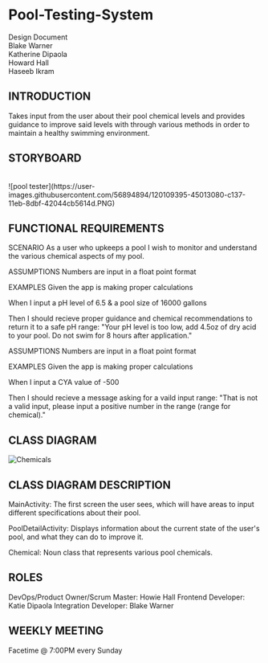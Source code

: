 # Pool-Testing-System
Design Document
<br>
Blake Warner
<br>
Katherine Dipaola
<br>
Howard Hall
<br>
Haseeb Ikram
<br>

<h2>INTRODUCTION</h2>
Takes input from the user about their pool chemical levels and provides guidance to improve said levels with through various methods in order to maintain a healthy swimming environment.

<h2>STORYBOARD</h2>
<br>
![pool tester](https://user-images.githubusercontent.com/56894894/120109395-45013080-c137-11eb-8dbf-42044cb5614d.PNG)

<h2>FUNCTIONAL REQUIREMENTS</h2>
SCENARIO
As a user who upkeeps a pool I wish to monitor and understand the various chemical aspects of my pool.

ASSUMPTIONS
Numbers are input in a float point format

EXAMPLES
Given the app is making proper calculations

When I input a pH level of 6.5 & a pool size of 16000 gallons

Then I should recieve proper guidance and chemical recommendations to return it to a safe pH range: "Your pH level is too low, add 4.5oz of dry acid to your pool. Do not swim for 8 hours after application."

ASSUMPTIONS
Numbers are input in a float point format

EXAMPLES
Given the app is making proper calculations

When I input a CYA value of -500

Then I should recieve a message asking for a vaild input range: "That is not a valid input, please input a positive number in the range (range for chemical)."

<h2>CLASS DIAGRAM</h2>

![Chemicals](https://user-images.githubusercontent.com/70410161/120087131-73d5c300-c0b3-11eb-98e1-3f99463dea2b.jpeg)

<h2>CLASS DIAGRAM DESCRIPTION</h2>

MainActivity: The first screen the user sees, which will have areas to input different specifications about their pool.

PoolDetailActivity: Displays information about the current state of the user's pool, and what they can do to improve it.

Chemical: Noun class that represents various pool chemicals.

<h2>ROLES</h2>

DevOps/Product Owner/Scrum Master: Howie Hall
Frontend Developer: Katie Dipaola
Integration Developer: Blake Warner

<h2>WEEKLY MEETING</h2>

Facetime @ 7:00PM every Sunday
